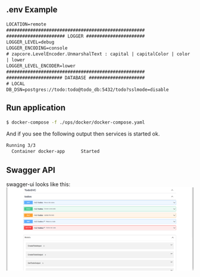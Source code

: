 ## .env Example

```dotenv
LOCATION=remote
####################################################
###################### LOGGER ######################
LOGGER_LEVEL=debug
LOGGER_ENCODING=console
# zapcore.LevelEncoder.UnmarshalText : capital | capitalColor | color | lower
LOGGER_LEVEL_ENCODER=lower
####################################################
##################### DATABASE #####################
# LOCAL
DB_DSN=postgres://todo:todo@todo_db:5432/todo?sslmode=disable
```

## Run application

```bash
$ docker-compose -f ./ops/docker/docker-compose.yaml
```

And if you see the following output then services is started ok.
```bash
Running 3/3
  Container docker-app      Started                                                                                                                6.3s
```

## Swagger API

swagger-ui looks like this:
![Demo-Api](swagger-ui.png)